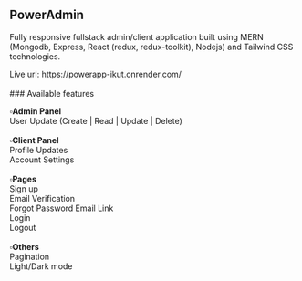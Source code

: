 ## PowerAdmin
<p>Fully responsive fullstack admin/client application built using MERN (Mongodb, Express, React (redux, redux-toolkit), Nodejs) and Tailwind CSS technologies.</p>
Live url: https://powerapp-ikut.onrender.com/
<br>
<br>
### Available features
<p>
  <b>▫️Admin Panel</b>
  <br>
User Update (Create | Read | Update | Delete)
  <br>
  <br>
<b>▫️Client Panel</b>
  <br>
Profile Updates 
  <br>
  Account Settings
<br><br>
  <b>▫️Pages</b>
  <br>
Sign up
  <br>
Email Verification 
  <br>
  Forgot Password Email Link
  <br>
Login
  <br>
Logout
  <br>
  <br>
  <b>▫️Others</b>
  <br>
Pagination 
  <br>
Light/Dark mode
</p>
